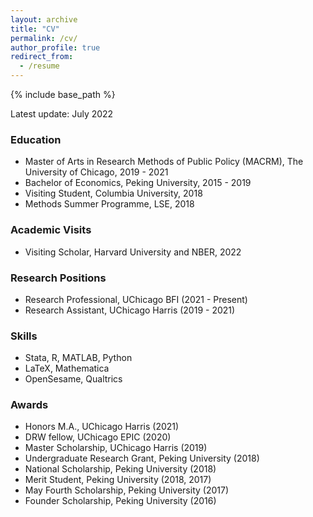 ```yaml
---
layout: archive
title: "CV"
permalink: /cv/
author_profile: true
redirect_from:
  - /resume
---
```


{% include base_path %}

Latest update: July 2022

### Education
- Master of Arts in Research Methods of Public Policy (MACRM), The University of Chicago, 2019 - 2021
- Bachelor of Economics, Peking University, 2015 - 2019
- Visiting Student, Columbia University, 2018
- Methods Summer Programme, LSE, 2018

### Academic Visits
- Visiting Scholar, Harvard University and NBER, 2022

### Research Positions
- Research Professional, UChicago BFI (2021 - Present)
- Research Assistant, UChicago Harris (2019 - 2021)

### Skills
- Stata, R, MATLAB, Python
- LaTeX, Mathematica
- OpenSesame, Qualtrics

### Awards
- Honors M.A., UChicago Harris (2021)
- DRW fellow, UChicago EPIC (2020)
- Master Scholarship, UChicago Harris (2019)
- Undergraduate Research Grant, Peking University (2018)
- National Scholarship, Peking University (2018)
- Merit Student, Peking University (2018, 2017)
- May Fourth Scholarship, Peking University (2017)
- Founder Scholarship, Peking University (2016)
